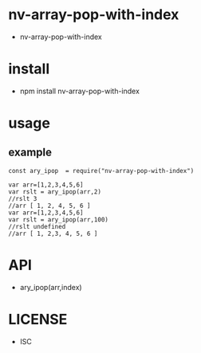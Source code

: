 nv-array-pop-with-index
============
- nv-array-pop-with-index 


install
=======
- npm install nv-array-pop-with-index 

usage
=====
    
example
-------

    const ary_ipop  = require("nv-array-pop-with-index")

    var arr=[1,2,3,4,5,6]
    var rslt = ary_ipop(arr,2)
    //rslt 3
    //arr [ 1, 2, 4, 5, 6 ]
    var arr=[1,2,3,4,5,6]
    var rslt = ary_ipop(arr,100)
    //rslt undefined
    //arr [ 1, 2,3, 4, 5, 6 ]

API
====

- ary\_ipop(arr,index)

LICENSE
=======
- ISC 
